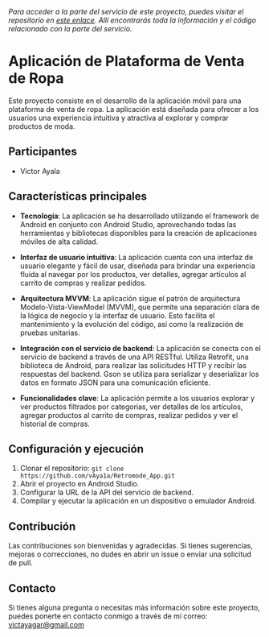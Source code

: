 <em> Para acceder a la parte del servicio de este proyecto, puedes visitar el repositorio en [este enlace](https://github.com/vAya1a/Retromode_Servicio). Allí encontrarás toda la información y el código relacionado con la parte del servicio. </em>

# Aplicación de Plataforma de Venta de Ropa

Este proyecto consiste en el desarrollo de la aplicación móvil para una plataforma de venta de ropa. La aplicación está diseñada para ofrecer a los usuarios una experiencia intuitiva y atractiva al explorar y comprar productos de moda.

 ## Participantes

 - Victor Ayala

## Características principales

- **Tecnología**: La aplicación se ha desarrollado utilizando el framework de Android en conjunto con Android Studio, aprovechando todas las herramientas y bibliotecas disponibles para la creación de aplicaciones móviles de alta calidad.

- **Interfaz de usuario intuitiva**: La aplicación cuenta con una interfaz de usuario elegante y fácil de usar, diseñada para brindar una experiencia fluida al navegar por los productos, ver detalles, agregar artículos al carrito de compras y realizar pedidos.

- **Arquitectura MVVM**: La aplicación sigue el patrón de arquitectura Modelo-Vista-ViewModel (MVVM), que permite una separación clara de la lógica de negocio y la interfaz de usuario. Esto facilita el mantenimiento y la evolución del código, así como la realización de pruebas unitarias.

- **Integración con el servicio de backend**: La aplicación se conecta con el servicio de backend a través de una API RESTful. Utiliza Retrofit, una biblioteca de Android, para realizar las solicitudes HTTP y recibir las respuestas del backend. Gson se utiliza para serializar y deserializar los datos en formato JSON para una comunicación eficiente.

- **Funcionalidades clave**: La aplicación permite a los usuarios explorar y ver productos filtrados por categorias, ver detalles de los artículos, agregar productos al carrito de compras, realizar pedidos y ver el historial de compras.

## Configuración y ejecución

1. Clonar el repositorio: `git clone https://github.com/vAya1a/Retromode_App.git`
2. Abrir el proyecto en Android Studio.
3. Configurar la URL de la API del servicio de backend.
4. Compilar y ejecutar la aplicación en un dispositivo o emulador Android.


## Contribución

Las contribuciones son bienvenidas y agradecidas. Si tienes sugerencias, mejoras o correcciones, no dudes en abrir un issue o enviar una solicitud de pull.


## Contacto

Si tienes alguna pregunta o necesitas más información sobre este proyecto, puedes ponerte en contacto conmigo a través de mi correo: victayagar@gmail.com
